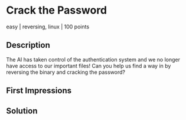 # Crack the Password
easy | reversing, linux | 100 points

## Description
The AI has taken control of the authentication system and we no longer have access to our important files! Can you help us find a way in by reversing the binary and cracking the password? 

## First Impressions


## Solution